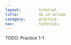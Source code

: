 ```yaml
---
layout:        tutorial
title:         Go in action
category:      practice
nav:           tutorials
---
```


TODO: Practice 1-1
